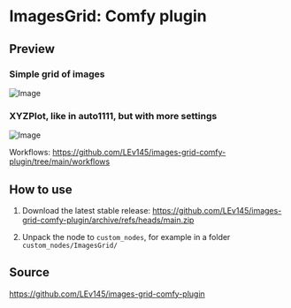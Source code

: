 # ImagesGrid: Comfy plugin

## Preview

### Simple grid of images

![Image](https://github.com/LEv145/images-grid-comfy-plugin/blob/main/workflows/mini.png?raw=true)

### XYZPlot, like in auto1111, but with more settings

![Image](https://github.com/LEv145/images-grid-comfy-plugin/blob/main/workflows/base.png?raw=true)

Workflows: https://github.com/LEv145/images-grid-comfy-plugin/tree/main/workflows


## How to use

1. Download the latest stable release:
https://github.com/LEv145/images-grid-comfy-plugin/archive/refs/heads/main.zip

2. Unpack the node to `custom_nodes`, for example in a folder `custom_nodes/ImagesGrid/`


## Source

https://github.com/LEv145/images-grid-comfy-plugin
